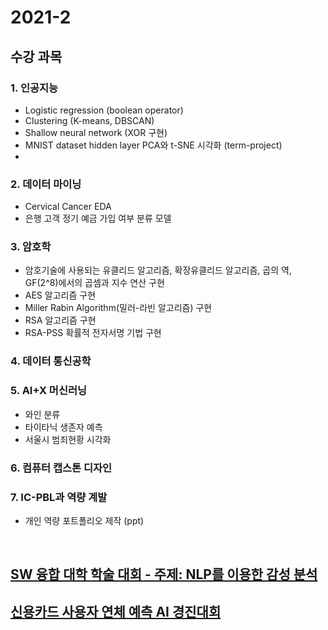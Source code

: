 # 2021-2
## 수강 과목 

### 1. 인공지능
  - Logistic regression (boolean operator)
  - Clustering (K-means, DBSCAN)
  - Shallow neural network (XOR 구현)
  - MNIST dataset hidden layer PCA와 t-SNE 시각화 (term-project)
  - 

### 2. 데이터 마이닝
  - Cervical Cancer EDA
  - 은행 고객 정기 예금 가입 여부 분류 모델

### 3. 암호학
  - 암호기술에 사용되는 유클리드 알고리즘, 확장유클리드 알고리즘, 곱의 역, GF(2^8)에서의 곱셈과 지수 연산 구현
  - AES 알고리즘 구현
  - Miller Rabin Algorithm(밀러-라빈 알고리즘) 구현
  - RSA 알고리즘 구현
  - RSA-PSS 확률적 전자서명 기법 구현

### 4. 데이터 통신공학

### 5. AI+X 머신러닝
  - 와인 분류
  - 타이타닉 생존자 예측
  - 서울시 범죄현황 시각화

### 6. 컴퓨터 캡스톤 디자인

### 7. IC-PBL과 역량 계발
  - 개인 역량 포트폴리오 제작 (ppt)

<br>

## [SW 융합 대학 학술 대회 - 주제: NLP를 이용한 감성 분석](https://github.com/LIMDANBI/sentimentAnalysis)

## [신용카드 사용자 연체 예측 AI 경진대회](https://github.com/LIMDANBI/dacon_2021)

